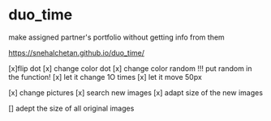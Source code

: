 # duo_time
make assigned partner's portfolio without getting info from them

https://snehalchetan.github.io/duo_time/


[x]flip dot
[x] change color dot
[x] change color random !!! put random in the function!
[x] let it change 1O times
[x] let it move 50px

[x] change pictures
    [x] search new images
    [x] adapt size of the new images

[] adept the size of all original images
